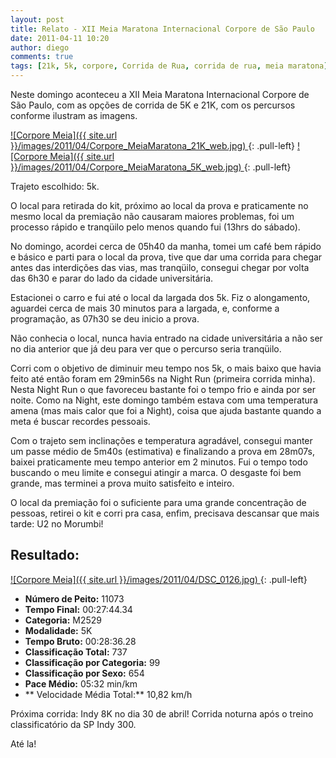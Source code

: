 ```yaml
---
layout: post
title: Relato - XII Meia Maratona Internacional Corpore de São Paulo
date: 2011-04-11 10:20
author: diego
comments: true
tags: [21k, 5k, corpore, Corrida de Rua, corrida de rua, meia maratona]
---
```

Neste domingo aconteceu a XII Meia Maratona Internacional Corpore de São Paulo, com as opções de corrida de 5K e 21K, com os percursos conforme ilustram as imagens.

<a href="/images/2011/04/Corpore_MeiaMaratona_21K_web.jpg">
![Corpore Meia]({{ site.url }}/images/2011/04/Corpore_MeiaMaratona_21K_web.jpg)
</a>
{: .pull-left}


<a href="/images/2011/04/Corpore_MeiaMaratona_5K_web.jpg">
![Corpore Meia]({{ site.url }}/images/2011/04/Corpore_MeiaMaratona_5K_web.jpg)
</a>
{: .pull-left}

Trajeto escolhido: 5k.

O local para retirada do kit, próximo ao local da prova e praticamente no mesmo local da premiação não causaram maiores problemas, foi um processo rápido e tranqüilo pelo menos quando fui (13hrs do sábado).

No domingo, acordei cerca de 05h40 da manha, tomei um café bem rápido e básico e parti para o local da prova, tive que dar uma corrida para chegar antes das interdições das vias, mas tranqüilo, consegui chegar por volta das 6h30 e parar do lado da cidade universitária.

Estacionei o carro e fui até o local da largada dos 5k. Fiz o alongamento, aguardei cerca de mais 30 minutos para a largada, e, conforme a programação, as 07h30 se deu inicio a prova.

Não conhecia o local, nunca havia entrado na cidade universitária a não ser no dia anterior que já deu para ver que o percurso seria tranqüilo.

Corri com o objetivo de diminuir meu tempo nos 5k, o mais baixo que havia feito até então foram em 29min56s na Night Run (primeira corrida minha). Nesta Night Run o que favoreceu bastante foi o tempo frio e ainda por ser noite. Como na Night, este domingo também estava com uma temperatura amena (mas mais calor que foi a Night), coisa que ajuda bastante quando a meta é buscar recordes pessoais.

Com o trajeto sem inclinações e temperatura agradável, consegui manter um passe médio de 5m40s (estimativa) e finalizando a prova em 28m07s, baixei praticamente meu tempo anterior em 2 minutos. Fui o tempo todo buscando o meu limite e consegui atingir a marca. O desgaste foi bem grande, mas terminei a prova muito satisfeito e inteiro.

O local da premiação foi o suficiente para uma grande  concentração de pessoas, retirei o kit e corri pra casa, enfim, precisava descansar que mais tarde: U2 no Morumbi!

## Resultado:

<a href="/images/2011/04/DSC_0126_big.jpg">
![Corpore Meia]({{ site.url }}/images/2011/04/DSC_0126.jpg)
</a>
{: .pull-left}

* **Número de Peito:** 11073
* **Tempo Final:** 00:27:44.34
* **Categoria:** M2529
* **Modalidade:** 5K
* **Tempo Bruto:** 00:28:36.28
* **Classificação Total:** 737
* **Classificação por Categoria:** 99
* **Classificação por Sexo:** 654
* **Pace Médio:** 05:32 min/km
* ** Velocidade Média Total:** 10,82 km/h

Próxima corrida: Indy 8K no dia 30 de abril! Corrida noturna após o treino classificatório da SP Indy 300.

Até la!
